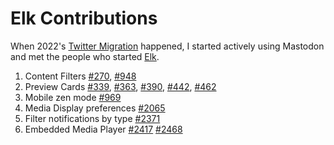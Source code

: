 # Elk Contributions

When 2022's [Twitter Migration](https://ayos.blog/obscure-services-i-use/) happened, I started actively using Mastodon and met the people who started [Elk](https://github.com/elk-zone).
1. Content Filters [#270](https://github.com/elk-zone/elk/pull/279), [#948](https://github.com/elk-zone/elk/pull/948)
1. Preview Cards [#339](https://github.com/elk-zone/elk/pull/339), [#363](https://github.com/elk-zone/elk/pull/363), [#390](https://github.com/elk-zone/elk/pull/390), [#442](https://github.com/elk-zone/elk/pull/442), [#462](https://github.com/elk-zone/elk/pull/462)
1. Mobile zen mode [#969](https://github.com/elk-zone/elk/pull/969)
1. Media Display preferences [#2065](https://github.com/elk-zone/elk/pull/2065)
1. Filter notifications by type [#2371](https://github.com/elk-zone/elk/pull/2371)
1. Embedded Media Player [#2417](https://github.com/elk-zone/elk/pull/2417) [#2468](https://github.com/elk-zone/elk/pull/2468)
